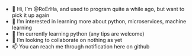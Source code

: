 - 👋 Hi, I’m @RoErHa, and used to program quite a while ago, but want to pick it up again
- 👀 I’m interested in learning more about python, microservices, machine learning 
- 🌱 I’m currently learning python (any tips are welcome)
- 💞️ I’m looking to collaborate on nothing as yet
- 📫 You can reach me through notification here on github

<!---
RoErHa/RoErHa is a ✨ special ✨ repository because its `README.md` (this file) appears on your GitHub profile.
You can click the Preview link to take a look at your changes.
--->
